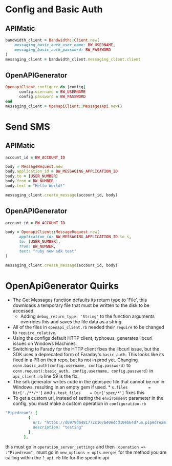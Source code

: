 # Config and Basic Auth

## APIMatic

```ruby
bandwidth_client = Bandwidth::Client.new(
    messaging_basic_auth_user_name: BW_USERNAME,
    messaging_basic_auth_password: BW_PASSWORD
)
messaging_client = bandwidth_client.messaging_client.client
```

## OpenAPIGenerator

```ruby
OpenapiClient.configure do |config|
      config.username = BW_USERNAME
      config.password = BW_PASSWORD
end
messaging_client = OpenapiClient::MessagesApi.new()
```

# Send SMS

## APIMatic
```ruby
account_id = BW_ACCOUNT_ID

body = MessageRequest.new
body.application_id = BW_MESSAGING_APPLICATION_ID
body.to = [USER_NUMBER]
body.from = BW_NUMBER
body.text = "Hello World!"

messaging_client.create_message(account_id, body)
```

## OpenAPIGenerator

```ruby
account_id = BW_ACCOUNT_ID

body = OpenapiClient::MessageRequest.new(
      application_id: BW_MESSAGING_APPLICATION_ID.to_s,
      to: [USER_NUMBER],
      from: BW_NUMBER,
      text: "ruby new sdk test"
)

messaging_client.create_message(account_id, body)
```

# OpenApiGenerator Quirks

* The Get Messages function defaults its return type to 'File', this downloads a temporary file that must be written to the disk to be accessed. 
     * Adding `debug_return_type: 'String'` to the function arguments overrides this and saves the file data as a string.
* All of the files in `openapi_client.rb` needed their `require` to be changed to `require_relative`.
* Using the configs default HTTP client, typhoeus, generates libcurl issues on Windows Machines.
* Switching to Farady for the HTTP client fixes the libcurl issue, but the SDK uses a deprecated form of Faraday's `basic_auth`. This looks like its fixed in a PR on their repo, but its not in prod yet. Changing `conn.basic_auth(config.username, config.password)` to `conn.request(:basic_auth, config.username, config.password)` in `api_client.rb` line 59 is the fix.
* The sdk generator writes code in the gemspec file that cannot be run in Windows, resulting in an empty gem if used.
      *   `s.files         = Dir['./**/*']` and `s.test_files    = Dir['spec/*']` fixes this
* To get a custom url, instead of setting the `environment` parameter in the config, you must make a custom operation in `configuration.rb`
``` ruby
"Pipedream": [
          {
            url: "https://d6979da481772c167be0edcd10eb64d7.m.pipedream.net",
            description: "testing"
          }
        ],
```
this must go in `operation_server_settings` and then `:operation => :"Pipedream",` must go in `new_options = opts.merge(` for the method you are calling within the `?_api.rb` file for the specific api
